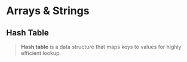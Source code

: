 # Arrays & Strings
## Hash Table
> **Hash table** is a data structure that maps keys to values for highly efficient lookup.